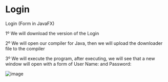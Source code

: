 # Login
Login (Form in JavaFX)


1º We will download the version of the Login

2º We will open our compiler for Java, then we will upload the downloader file to the compiler

3º We will execute the program, after executing, we will see that a new window will open with a form of User Name: and Password:

![image](https://user-images.githubusercontent.com/102023611/192095815-7af8e7c2-78f0-433f-b280-e21faf69114c.png)
